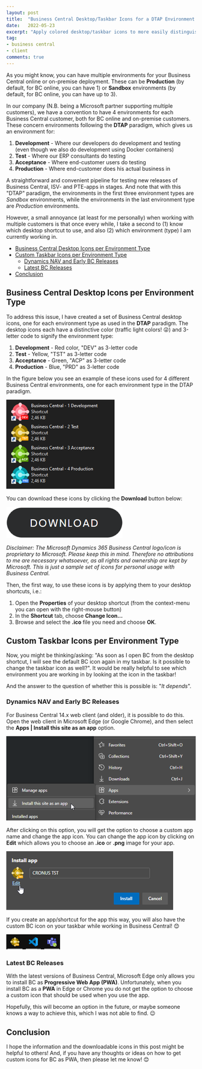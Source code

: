 ```yaml
---
layout: post
title:  "Business Central Desktop/Taskbar Icons for a DTAP Environment Pipeline"
date:   2022-05-23
excerpt: "Apply colored desktop/taskbar icons to more easily distinguish between environments to open."
tag:
- business central
- client
comments: true
---
```


As you might know, you can have multiple environments for your Business Central online or on-premise deployment.
These can be **Production** (by default, for BC online, you can have 1) or **Sandbox** environments (by default, for BC online, you can have up to 3).

In our company (N.B. being a Microsoft partner supporting multiple customers), we have a convention to have 4 environments for each Business Central customer, both for BC online and on-premise customers.
These concern environments following the **DTAP** paradigm, which gives us an environment for:

1. **Development** - Where our developers do development and testing (even though we also do development using Docker containers)
2. **Test** - Where our ERP consultants do testing
3. **Acceptance** - Where end-customer users do testing
4. **Production** - Where end-customer does his actual business in

A straightforward and convenient pipeline for testing new releases of Business Central, ISV- and PTE-apps in stages.
And note that with this "DTAP" paradigm, the environments in the first three environment types are _Sandbox_ environments, while the environments in the last environment type are _Production_ environments.

However, a small annoyance (at least for me personally) when working with multiple customers is that once every while, I take a second to (1) know which desktop shortcut to use, and also (2) which environment (type) I am currently working in.

* [Business Central Desktop Icons per Environment Type](#business-central-desktop-icons-per-environment-type)
* [Custom Taskbar Icons per Environment Type](#custom-taskbar-icons-per-environment-type)
  * [Dynamics NAV and Early BC Releases](#dynamics-nav-and-early-bc-releases)
  * [Latest BC Releases](#latest-bc-releases)
* [Conclusion](#conclusion)

## Business Central Desktop Icons per Environment Type

To address this issue, I have created a set of Business Central desktop icons, one for each environment type as used in the **DTAP** paradigm.
The desktop icons each have a distinctive color (traffic light colors! 😜) and 3-letter code to signify the environment type:

1. **Development** - Red color, "DEV" as 3-letter code
2. **Test** - Yellow, "TST" as 3-letter code
3. **Acceptance** - Green, "ACP" as 3-letter code
4. **Production** - Blue, "PRD" as 3-letter code

In the figure below you see an example of these icons used for 4 different Business Central environments, one for each environment type in the DTAP paradigm.

![environmentIconsSample](/assets/img/environmentIcons/desktop-icons-sample-2.png)

You can download these icons by clicking the **Download** button below:

[![download-icons](/assets/img/environmentIcons/download-button.png)](/assets/downloads/bc_environment_icons.zip)

_Disclaimer: The Microsoft Dynamics 365 Business Central logo/icon is proprietary to Microsoft. Please keep this in mind. Therefore no attributions to me are necessary whatsoever, as all rights and ownership are kept by Microsoft. This is just a sample set of icons for personal usage with Business Central._

Then, the first way, to use these icons is by applying them to your desktop shortcuts, i.e.:

1. Open the **Properties** of your desktop shortcut (from the context-menu you can open with the right-mouse button)
2. In the **Shortcut** tab, choose **Change Icon...**
3. Browse and select the **.ico** file you need and choose **OK**.

## Custom Taskbar Icons per Environment Type

Now, you might be thinking/asking: "As soon as I open BC from the desktop shortcut, I will see the default BC icon again in my taskbar. Is it possible to change the taskbar icon as well?".
It would be really helpful to see which environment you are working in by looking at the icon in the taskbar!

And the answer to the question of whether this is possible is: "_It depends_".

### Dynamics NAV and Early BC Releases

For Business Central 14.x web client (and older), it is possible to do this.
Open the web client in Microsoft Edge (or Google Chrome), and then select the **Apps | Install this site as an app** option.

![install-this-site-as-an-app](/assets/img/environmentIcons/install-this-site-as-an-app.png)

After clicking on this option, you will get the option to choose a custom app name and change the app icon.
You can change the app icon by clicking on **Edit** which allows you to choose an **.ico** or **.png** image for your app.

![install-app-change-icon](/assets/img/environmentIcons/install-app-change-icon.png)

If you create an app/shortcut for the app this way, you will also have the custom BC icon on your taskbar while working in Business Central! 😊

![taskbar-icon-bc-tst](/assets/img/environmentIcons/taskbar-icon-bc-tst.png)

### Latest BC Releases

With the latest versions of Business Central, Microsoft Edge only allows you to install BC as **Progressive Web App (PWA)**.
Unfortunately, when you install BC as a **PWA** in Edge or Chrome you do not get the option to choose a custom icon that should be used when you use the app.

Hopefully, this will become an option in the future, or maybe someone knows a way to achieve this, which I was not able to find. 😉

## Conclusion

I hope the information and the downloadable icons in this post might be helpful to others!
And, if you have any thoughts or ideas on how to get custom icons for BC as PWA, then please let me know! 😊
